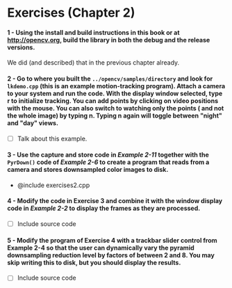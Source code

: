 Exercises (Chapter 2)
===

#### 1 - Using the install and build instructions in this book or at http://opencv.org, build the library in both the debug and the release versions.
We did (and described) that in the previous chapter already.

#### 2 - Go to where you built the `../opencv/samples/directory` and look for `lkdemo.cpp` (this is an example motion-tracking program). Attach a camera to your system and run the code. With the display window selected, type **r** to initialize tracking. You can add points by clicking on video positions with the mouse. You can also switch to watching only the points ( and not the whole image) by typing **n**. Typing **n** again will toggle between "night" and "day" views.
- [ ] Talk about this example.

#### 3 - Use the capture and store code in *Example 2-11* together with the `PyrDown()` code of *Example 2-6* to create a program that reads from a camera and stores downsampled color images to disk.
- @include exercises2.cpp

#### 4 - Modify the code in Exercise 3 and combine it with the window display code in *Example 2-2* to display the frames as they are processed.
- [ ] Include source code

#### 5 - Modify the program of Exercise 4 with a trackbar slider control from Example 2-4 so that the user can dynamically vary the pyramid downsampling reduction level by factors of between 2 and 8. You may skip writing this to disk, but you should display the results.
- [ ] Include source code
